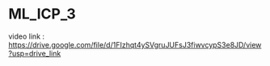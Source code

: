 # ML_ICP_3
video link : https://drive.google.com/file/d/1FIzhqt4ySVgruJUFsJ3fiwvcypS3e8JD/view?usp=drive_link
